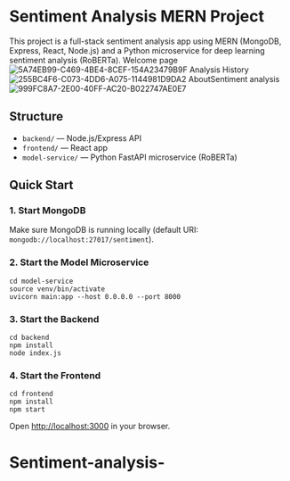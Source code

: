 # Sentiment Analysis MERN Project

This project is a full-stack sentiment analysis app using MERN (MongoDB, Express, React, Node.js) and a Python microservice for deep learning sentiment analysis (RoBERTa).
Welcome page 
![5A74EB99-C469-4BE4-8CEF-154A23479B9F](https://github.com/user-attachments/assets/909eeada-667b-4d93-b120-43146137a1f9)
Analysis History
![255BC4F6-C073-4DD6-A075-1144981D9DA2](https://github.com/user-attachments/assets/153436b2-c7f6-4505-bb21-c1f06b6216aa)
AboutSentiment analysis
![999FC8A7-2E00-40FF-AC20-B022747AE0E7](https://github.com/user-attachments/assets/ab2b0d2b-ee29-47ef-9534-9f2802e4969a)



## Structure
- `backend/` — Node.js/Express API
- `frontend/` — React app
- `model-service/` — Python FastAPI microservice (RoBERTa)

## Quick Start

### 1. Start MongoDB
Make sure MongoDB is running locally (default URI: `mongodb://localhost:27017/sentiment`).

### 2. Start the Model Microservice
```
cd model-service
source venv/bin/activate
uvicorn main:app --host 0.0.0.0 --port 8000
```

### 3. Start the Backend
```
cd backend
npm install
node index.js
```

### 4. Start the Frontend
```
cd frontend
npm install
npm start
```

Open [http://localhost:3000](http://localhost:3000) in your browser.
# Sentiment-analysis-

